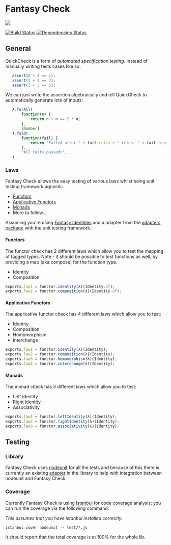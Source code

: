 # Fantasy Check

![](https://raw.github.com/puffnfresh/fantasy-land/master/logo.png)

[![Build Status](https://api.travis-ci.org/SimonRichardson/fantasy-check.png)](https://travis-ci.org/SimonRichardson/fantasy-check)
[![Dependencies Status](https://david-dm.org/SimonRichardson/fantasy-check.png)](https://david-dm.org/SimonRichardson/fantasy-check)

## General

QuickCheck is a form of *automated specification testing*. Instead
of manually writing tests cases like so:

```javascript
   assert(0 + 1 == 1);
   assert(1 + 1 == 2);
   assert(3 + 3 == 6);
```

We can just write the assertion algebraically and tell QuickCheck to
automatically generate lots of inputs:

```javascript
   λ.forAll(
       function(n) {
           return n + n == 2 * n;
       },
       [Number]
   ).fold(
       function(fail) {
           return "Failed after " + fail.tries + " tries: " + fail.inputs.toString();
       },
       "All tests passed!",
   )
```

### Laws

Fantasy Check allows the easy testing of various laws whilst being
unit testing framework agnostic.

* [Functors](src/laws/functor.js)
* [Applicative Functors](src/laws/applicative.js)
* [Monads](src/laws/monad.js)
* More to follow...

Assuming you're using [Fantasy Identities](https://github.com/fantasyland/fantasy-identities)
and a adapter from the [adapters package](src/adapters) with the unit
testing framework.

#### Functors

The functor check has 2 different laws which allow you to test the
mapping of tagged types. Note - it should be possible to test 
functions as well, by providing a map (aka compose) for the function
type.

* Identity
* Composition

```javascript
exports.law1 = functor.identity(λ)(Identity.of);
exports.law2 = functor.composition(λ)(Identity.of);
```

#### Applicative Functors

The applicative functor check has 4 different laws which allow you
to test:

* Identity
* Composition
* Homomorphism
* Interchange

```javascript
exports.law1 = functor.identity(λ)(Identity);
exports.law2 = functor.composition(λ)(Identity);
exports.law3 = functor.homomorphism(λ)(Identity);
exports.law4 = functor.interchange(λ)(Identity);
```

#### Monads

The monad check has 3 different laws which allow you
to test:

* Left Identity
* Right Identity
* Associativity

```javascript
exports.law1 = functor.leftIdentity(λ)(Identity);
exports.law2 = functor.rightIdentity(λ)(Identity);
exports.law3 = functor.associativity(λ)(Identity);
```

## Testing

### Library

Fantasy Check uses [nodeunit](https://github.com/caolan/nodeunit) for 
all the tests and because of this there is currently an existing 
[adapter](test/lib/test.js) in the library to help with integration 
between nodeunit and Fantasy Check.

### Coverage

Currently Fantasy Check is using [Istanbul](https://github.com/gotwarlost/istanbul) 
for code coverage analysis; you can run the coverage via the following
command:

_This assumes that you have istanbul installed correctly._

```
istanbul cover nodeunit -- test/*.js
```

It should report that the total coverage is at 100% for the whole lib.